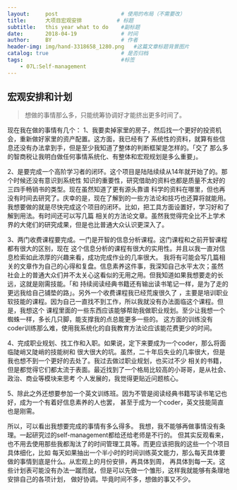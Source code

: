 ```yaml
---
layout:     post   				    # 使用的布局（不需要改）
title:      大项目宏观安排 		  # 标题 
subtitle:   this year what to do    #副标题
date:       2018-04-19 				# 时间
author:     BY 						# 作者
header-img: img/hand-3318658_1280.png 	#这篇文章标题背景图片
catalog: true 						# 是否归档
tags:								#标签
    - 07L:Self-management
---
```


## 宏观安排和计划
>想做的事情那么多，只能统筹协调好才能挤出更多时间了。

现在我在做的事情有几个：
1、我要卖掉家里的房子，然后找一个更好的投资机会，重新做好家里的资产配置。这方面，我已经有了
系统性的资料，就算有些信息还没有办法拿到手，但是至少我知道了整体的判断框架是怎样的。「交了
那么多的智商税让我明白做任何事情系统化、有整体和宏观规划是多么重要」。


2、是要完成一个高阶学习者的闭环。这个项目是陆陆续续从14年就开始了的。那个时候还没有意识到系统性
知识的重要性，研究借助的资料也都是质量不太好的三四手畅销书的类型。现在虽然知道了更有源头靠谱
科学的资料在哪里，但也再没有时间去研究了。庆幸的是，现在了解到的一些方法论和技巧也还算将就能用。
我想要做的就是尽快完成这个项目的闭环。比如，把工具方面设置好，学习好和了解到用法。有时间还可以写几篇
相关的方法论文章。虽然我觉得完全比不上学术界的大佬们的研究成果，但是也比普通大众认识更深入了。


3、两门收费课程要完成。一门是开智的信息分析课程。这门课程和之前开智课程都有很大的区别，现在
这个信息分析的课程有很大的实用性。并且以我一直对信息检索如此浓厚的兴趣来看，成功完成作业的几率很大。
我将有可能会写几篇相关的文章作为自己的心得和复盘。信息素养这件事，我深知自己水平太次；虽然
社会上的普通大众们并不太关心这看似的无用之用。但我知道如果我想要走的长远，这就是刚需技能。「和
持续阅读经典书籍还有输出读书笔记一样，是为了走的更远我给自己铺垫的路」。另外一个收费课程我已经荒废很久了
，主要是培训职业软技能的课程。因为自己一直找不到工作，所以我就没有办法面临这个课程。但是，我想这个
课程里面的一些东西应该能够帮助我做职业规划。至少让我想一个蜘蛛一样，多长几只脚，能支撑我的点总能更多一些的。
这方面的训练没有coder训练那么难，使用我系统化的自我教育方法论应该能花费更少的时间。


4、完成职业规划、找工作和入职。如果说，定下来要成为一个coder，那么将面临陡峭又陡峭的技能树和
很大很大的坑。虽然，二十年后失业的几率很大，但是我也想不到一个更好的去处了。我过去做过职业规划，也买过不少
相关的书籍，但是都觉得它们都太流于表面。最近找到了一个格局比较高的小哥哥，是从社会、政治、商业等模块来思考
个人发展的，我觉得更贴近问题核心。


5、除此之外还想要参加一个英文训练班。因为不管是阅读经典书籍写读书笔记也好，成为一个有着好信息素养的人也罢，
甚至于成为一个coder，英文技能简直也是刚需。


所以，可以看出我想要完成的事情有多么得多。
我想，我不能够再做事情没有条理。一起研究过的self-management都给还给老师是不行的。
但其实反观看来，也不用去使用那些我都淘汰了的时间管理工具等。而更应该把我的这些一个个项目具体细化，比如
每天如果抽出一个半小时的时间训练英文能力，那么每天具体要做的事情到底是什么。从宏观上的月份安排，再具体到周，
再具体到每一天。这些计划表可能没有办法一蹴而就，但是可以先做一个雏形，这样我就能够有条理地安排自己的各项计划，
做好协调。毕竟时间不多，想做的事又不少。

